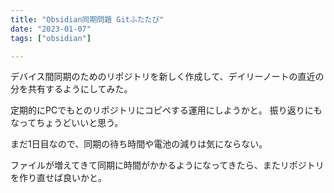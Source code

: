 ```yaml
---
title: "Obsidian同期問題 Gitふたたび"
date: "2023-01-07"
tags: ["obsidian"]

---
```


デバイス間同期のためのリポジトリを新しく作成して、デイリーノートの直近の分を共有するようにしてみた。

定期的にPCでもとのリポジトリにコピペする運用にしようかと。
振り返りにもなってちょうどいいと思う。

まだ1日目なので、同期の待ち時間や電池の減りは気にならない。

ファイルが増えてきて同期に時間がかかるようになってきたら、またリポジトリを作り直せば良いかと。
